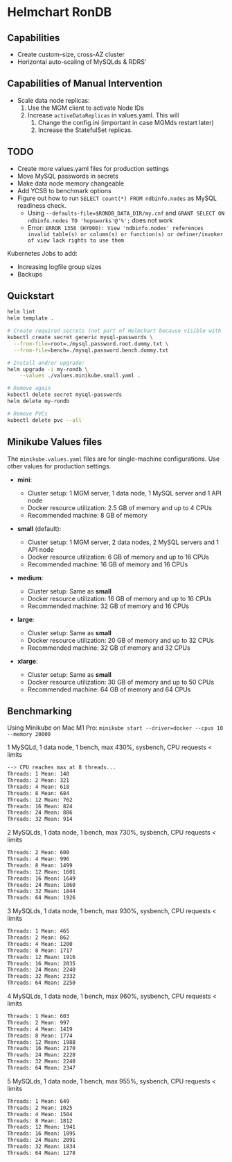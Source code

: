 # Helmchart RonDB

## Capabilities

- Create custom-size, cross-AZ cluster
- Horizontal auto-scaling of MySQLds & RDRS'

## Capabilities of Manual Intervention

- Scale data node replicas:
  1. Use the MGM client to activate Node IDs
  2. Increase `activeDataReplicas` in values.yaml. This will 
     1. Change the config.ini (important in case MGMds restart later)
     2. Increase the StatefulSet replicas.

## TODO

- Create more values.yaml files for production settings
- Move MySQL passwords in secrets
- Make data node memory changeable
- Add YCSB to benchmark options
- Figure out how to run `SELECT count(*) FROM ndbinfo.nodes` as MySQL readiness check.
  - Using  `--defaults-file=$RONDB_DATA_DIR/my.cnf` and `GRANT SELECT ON ndbinfo.nodes TO 'hopsworks'@'%';` does not work
  - Error: `ERROR 1356 (HY000): View 'ndbinfo.nodes' references invalid table(s) or column(s) or function(s) or definer/invoker of view lack rights to use them`

Kubernetes Jobs to add:
- Increasing logfile group sizes
- Backups

## Quickstart

```bash
helm lint
helm template .

# Create required secrets (not part of Helmchart because visible with `helm get values`)
kubectl create secret generic mysql-passwords \
  --from-file=root=./mysql.password.root.dummy.txt \
  --from-file=bench=./mysql.password.bench.dummy.txt

# Install and/or upgrade:
helm upgrade -i my-rondb \
    --values ./values.minikube.small.yaml .

# Remove again
kubectl delete secret mysql-passwords
helm delete my-rondb

# Remove PVCs
kubectl delete pvc --all
```

## Minikube Values files

The `minikube.values.yaml` files are for single-machine configurations. Use other values for production settings.

- **mini**: 
  - Cluster setup: 1 MGM server, 1 data node, 1 MySQL server and 1 API node
  - Docker resource utilization: 2.5 GB of memory and up to 4 CPUs
  - Recommended machine: 8 GB of memory

- **small** (default):
  - Cluster setup: 1 MGM server, 2 data nodes, 2 MySQL servers and 1 API node
  - Docker resource utilization: 6 GB of memory and up to 16 CPUs
  - Recommended machine: 16 GB of memory and 16 CPUs

- **medium**:
  - Cluster setup: Same as **small**
  - Docker resource utilization: 16 GB of memory and up to 16 CPUs
  - Recommended machine: 32 GB of memory and 16 CPUs

- **large**:
  - Cluster setup: Same as **small**
  - Docker resource utilization: 20 GB of memory and up to 32 CPUs
  - Recommended machine: 32 GB of memory and 32 CPUs

- **xlarge**:
  - Cluster setup: Same as **small**
  - Docker resource utilization: 30 GB of memory and up to 50 CPUs
  - Recommended machine: 64 GB of memory and 64 CPUs

## Benchmarking

Using Minikube on Mac M1 Pro: `minikube start --driver=docker --cpus 10 --memory 20000`

1 MySQLd, 1 data node, 1 bench, max 430%, sysbench, CPU requests < limits

```bash
--> CPU reaches max at 8 threads...
Threads: 1 Mean: 140
Threads: 2 Mean: 321
Threads: 4 Mean: 618
Threads: 8 Mean: 684
Threads: 12 Mean: 762
Threads: 16 Mean: 824
Threads: 24 Mean: 886
Threads: 32 Mean: 914
```

2 MySQLds, 1 data node, 1 bench, max 730%, sysbench, CPU requests < limits

```bash
Threads: 2 Mean: 600
Threads: 4 Mean: 996
Threads: 8 Mean: 1499
Threads: 12 Mean: 1601
Threads: 16 Mean: 1649
Threads: 24 Mean: 1860
Threads: 32 Mean: 1844
Threads: 64 Mean: 1926
```

3 MySQLds, 1 data node, 1 bench, max 930%, sysbench, CPU requests < limits

```bash
Threads: 1 Mean: 465
Threads: 2 Mean: 862
Threads: 4 Mean: 1200
Threads: 8 Mean: 1717
Threads: 12 Mean: 1916
Threads: 16 Mean: 2035
Threads: 24 Mean: 2240
Threads: 32 Mean: 2332
Threads: 64 Mean: 2250
```

4 MySQLds, 1 data node, 1 bench, max 960%, sysbench, CPU requests < limits

```bash
Threads: 1 Mean: 603
Threads: 2 Mean: 997
Threads: 4 Mean: 1419
Threads: 8 Mean: 1774
Threads: 12 Mean: 1988
Threads: 16 Mean: 2170
Threads: 24 Mean: 2228
Threads: 32 Mean: 2240
Threads: 64 Mean: 2347
```

5 MySQLds, 1 data node, 1 bench, max 955%, sysbench, CPU requests < limits

```bash
Threads: 1 Mean: 649
Threads: 2 Mean: 1025
Threads: 4 Mean: 1504
Threads: 8 Mean: 1812
Threads: 12 Mean: 1941
Threads: 16 Mean: 1895
Threads: 24 Mean: 2091
Threads: 32 Mean: 1834
Threads: 64 Mean: 1278
```
